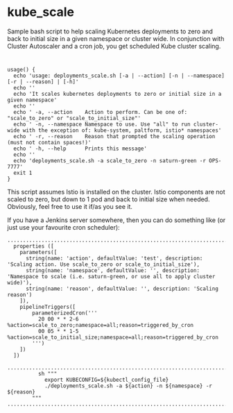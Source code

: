 # kube_scale
Sample bash script to help scaling Kubernetes deployments to zero and back to initial size in a given namespace or cluster wide.
In conjunction with Cluster Autoscaler and a cron job, you get scheduled Kube cluster scaling.
#

```
usage() {
  echo 'usage: deployments_scale.sh [-a | --action] [-n | --namespace] [-r | --reason] | [-h]'
  echo ''
  echo 'It scales kubernetes deployments to zero or initial size in a given namespace'
  echo ''
  echo ' -a, --action    Action to perform. Can be one of: "scale_to_zero" or "scale_to_initial_size"'
  echo ' -n, --namespace Namespace to use. Use "all" to run cluster-wide with the exception of: kube-system, paltform, istio* namespaces'
  echo ' -r, --reason    Reason that prompted the scaling operation (must not contain spaces!)'
  echo ' -h, --help      Prints this message'
  echo ''
  echo 'deployments_scale.sh -a scale_to_zero -n saturn-green -r OPS-7777'
  exit 1
}
```

This script assumes Istio is installed on the cluster. Istio components are not scaled to zero, but down to 1 pod and back to initial size when needed. Obviously, feel free to use it if/as you see it.

If you have a Jenkins server somewhere, then you can do something like (or just use your favourite cron scheduler): 

```
.............................................................................................
  properties ([
    parameters([
      string(name: 'action', defaultValue: 'test', description: 'Scaling action. Use scale_to_zero or scale_to_initial_size'),
      string(name: 'namespace', defaultValue: '', description: 'Namespace to scale (i.e. saturn-green, or use all to apply cluster wide)'),
      string(name: 'reason', defaultValue: '', description: 'Scaling reason')
    ]),
    pipelineTriggers([
        parameterizedCron('''
          20 00 * * 2-6 %action=scale_to_zero;namespace=all;reason=triggered_by_cron
          00 05 * * 1-5 %action=scale_to_initial_size;namespace=all;reason=triggered_by_cron
        ''')
    ])
  ])
  ...................................................................................
          sh """
            export KUBECONFIG=${kubectl_config_file}
            ./deployments_scale.sh -a ${action} -n ${namespace} -r ${reason}
        """
...................................................................................       

```
